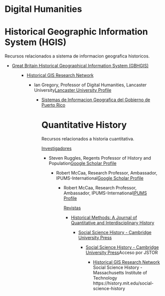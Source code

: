 # Digital Humanities

<h1>Historical Geographic Information System (HGIS)</h1>

<p>Recursos relacionados a sistema de informacion geografica historicos.</p>


<ul>
<li><a href="http://www.gbhgis.org/">Great Britain Historical Geographical Information System (GBHGIS)</a></li>
<ul>
<ul>
<li><a href="http://www.hgis.org.uk/">Historical GIS Research Network</a></li>
<ul>
<li>Ian Gregory, Professor of Digital Humanities, Lancaster University<a href="http://www.lancaster.ac.uk/staff/gregoryi/">Lancaster University Profile</a></li>
<ul>
<li><a href="http://www2.pr.gov/agencias/gis/Pages/default.aspx">Sistemas de Informacion Geografica del Gobierno de Puerto Rico</a></li>



<h1>Quantitative History</h1>

<p>Recursos relacionados a historia cuantitativa.</p>

<u>Investigadores</u>
<ul>
<li>Steven Ruggles, Regents Professor of History and Population<a href="https://scholar.google.com/citations?user=nvIl0pUAAAAJ">Google Scholar Profile</a></li>
<ul>
<li>Robert McCaa, Research Professor, Ambassador, IPUMS-International<a href="https://scholar.google.com/citations?user=MMXGTRgAAAAJ&hl=es&oi=ao">Google Scholar Profile</a></li>
<ul>
<li>Robert McCaa, Research Professor, Ambassador, IPUMS-International<a href="http://users.pop.umn.edu/~rmccaa/">IPUMS Profile</a></li>

<u>Revistas</u>

<ul>
<li><a href="http://www.tandfonline.com/toc/vhim20/28/1">Historical Methods: A Journal of Quantitative and Interdisciplinary History</a></li>

<ul>
<li><a href="https://www.cambridge.org/core/journals/social-science-history">Social Science History - Cambridge University Press</a></li>

<ul>
<li><a href="
https://www.jstor.org/journal/socisciehist">Social Science History - Cambridge University Press</a>Acceso por JSTOR</li>

<ul>
<li><a href="http://www.hgis.org.uk/">Historical GIS Research Network</a></li>
Social Science History - Massachusetts Institute of Technology
https://history.mit.edu/social-science-history
